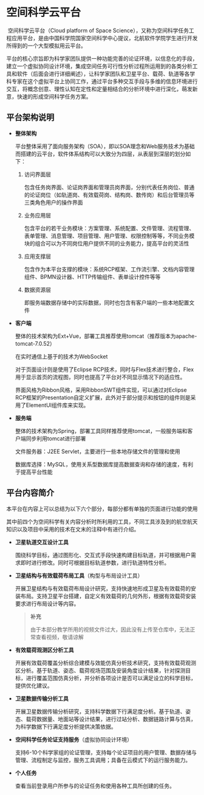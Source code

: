 # 空间科学云平台

​		空间科学云平台（Cloud platform of Space Science），又称为空间科学任务工程应用平台，是由中国科学院国家空间科学中心提议，北航软件学院学生进行开发所得到的一个大型模拟用云平台。

​		平台的核心宗旨即为科学家团队提供一种功能完善的论证环境，以信息化的手段，建立一个虚拟协同设计环境，集成空间任务可行性分析过程所运用到的各类分析工具和软件（后面会进行详细阐述），让科学家团队和卫星平台、载荷、轨道等各学科专家在这个虚拟平台上协同工作，通过平台多种交互手段与多维的信息环境进行交互，将概念创意、理性认知在定性和定量相结合的分析环境中进行深化，萌发新意，快速的形成空间科学任务方案。



## 平台架构说明

- **整体架构**

  平台整体采用了面向服务架构（SOA），即以SOA理念和Web服务技术为基础而搭建的云平台，软件体系结构可以大致分为四层，从表层到深层的划分如下：

  1. 访问界面层

     包含任务岗界面、论证岗界面和管理员岗界面，分别代表任务岗位、普通的论证岗位（如轨道岗、有效载荷岗、结构岗、数传岗）和后台管理员等三类角色用户的操作界面

  2. 业务应用层

     包含平台的若干业务模块：方案管理、系统配置、文件管理、流程管理、表单管理、消息管理、项目管理、用户管理、权限控制等等，不同业务模块的组合可以为不同岗位用户提供不同的业务能力，提高平台的灵活性

  3. 应用支撑层

     包含作为本平台支撑的模块：系统RCP框架、工作流引擎、文档内容管理组件、BPMN设计器、HTTP传输组件、表单设计控件等等

  4. 数据资源层

     即服务端数据存储中的实际数据，同时也包含有客户端的一些本地配置文件

- **客户端**

  整体的技术架构为Ext+Vue，部署工具推荐使用tomcat（推荐版本为apache-tomcat-7.0.52）

  在实时通信上基于的技术为WebSocket

  对于页面设计则是使用了Eclipse RCP技术，同时与Flex技术进行整合，Flex用于显示首页的流程图，同时也提高了平台对不同显示情况下的适应性。

  界面风格为Ribbon风格，采用RibbonSWT组件实现，可以通过对Eclipse RCP框架的Presentation自定义扩展，此外对于部分提示和按钮的组件则是采用了ElementUI组件库来实现。

- **服务端**

  整体的技术架构为Spring，部署工具同样推荐使用tomcat，一般服务端和客户端同步利用tomcat进行部署

  文件服务器：J2EE Servlet，主要进行一些本地存储文件的管理和使用

  数据库选择：MySQL，使用关系型数据库提高数据查询和存储的速度，有利于提高平台性能



## 平台内容简介

​		本平台在内容上可以总结为以下六个部分，每部分都有单独的页面进行功能的使用

​		其中前四个为空间科学有关内容分析时所利用的工具，不同工具涉及到的航空航天知识以及项目中采用的技术在文末的注释中有进行介绍。

- **卫星轨道交互设计工具**

  围绕科学目标，通过图形化、交互式手段快速构建目标轨道，并可根据用户需求即时进行修改。同时可根据目标轨道参数，进行轨道特性分析。

- **卫星结构与有效载荷布局工具**（构型与布局设计工具）

  开展卫星结构与有效载荷布局设计研究，支持快速地形成卫星及有效载荷的安装布局。支持卫星平台搭建，自定义有效载荷的几何外形，根据有效载荷安装要求进行布局设计等内容。
  
  > **补充**
  >
  > 由于本部分教学所用的视频文件过大，因此没有上传至仓库中，无法正常查看视频，敬请谅解

- **有效载荷观测区分析工具**

  开展有效载荷覆盖分析综合建模与效能仿真分析技术研究，支持有效载荷观测区分析。基于轨道、姿态、载荷视场范围及安装角度设计结果，针对探测目标，进行覆盖范围仿真分析，并分析各项设计是否可以满足设立的科学目标，提供优化建议。

- **卫星数据传输分析工具**

  开展卫星数据传输分析研究，支持科学数据下行满足度分析。基于轨道、姿态、载荷数据量、地面站等设计结果，进行过站分析、数据链路计算与仿真，为科学数据下行满足度分析提供决策依据。

- **空间科学任务论证支持服务**（虚拟协同设计环境）

  支持6-10个科学家组的论证管理，支持每个论证项目的用户管理、数据存储与管理、流程制定与监控，服务工具调用；具备在云模式下的运行服务能力。

- **个人任务**

  查看当前登录用户所参与的论证任务和使用各种工具所创建的任务。
